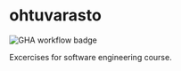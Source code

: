 # ohtuvarasto
![GHA workflow badge](https://github.com/Jiisala/ohtuvarasto/workflows/CI/badge.svg)


Excercises for software engineering course.
